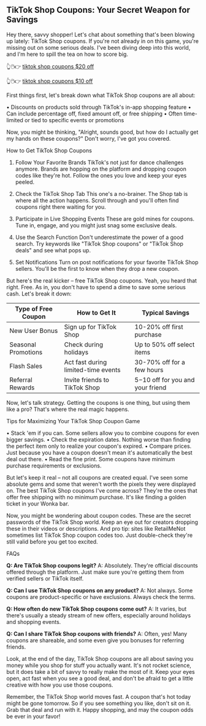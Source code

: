 ## TikTok Shop Coupons: Your Secret Weapon for Savings

Hey there, savvy shopper! Let's chat about something that's been blowing up lately: TikTok Shop coupons. If you're not already in on this game, you're missing out on some serious deals. I've been diving deep into this world, and I'm here to spill the tea on how to score big.

👆🖱️👉 [tiktok shop coupons $20 off](https://dynews.net/save-more-with-tiktok-shop-coupons/)

👆🖱️👉 [tiktok shop coupons $10 off](https://dynews.net/save-more-with-tiktok-shop-coupons/)





First things first, let's break down what TikTok Shop coupons are all about:

• Discounts on products sold through TikTok's in-app shopping feature
• Can include percentage off, fixed amount off, or free shipping
• Often time-limited or tied to specific events or promotions

Now, you might be thinking, "Alright, sounds good, but how do I actually get my hands on these coupons?" Don't worry, I've got you covered.

How to Get TikTok Shop Coupons

1. Follow Your Favorite Brands
TikTok's not just for dance challenges anymore. Brands are hopping on the platform and dropping coupon codes like they're hot. Follow the ones you love and keep your eyes peeled.

2. Check the TikTok Shop Tab
This one's a no-brainer. The Shop tab is where all the action happens. Scroll through and you'll often find coupons right there waiting for you.

3. Participate in Live Shopping Events
These are gold mines for coupons. Tune in, engage, and you might just snag some exclusive deals.

4. Use the Search Function
Don't underestimate the power of a good search. Try keywords like "TikTok Shop coupons" or "TikTok Shop deals" and see what pops up.

5. Set Notifications
Turn on post notifications for your favorite TikTok Shop sellers. You'll be the first to know when they drop a new coupon.

But here's the real kicker – free TikTok Shop coupons. Yeah, you heard that right. Free. As in, you don't have to spend a dime to save some serious cash. Let's break it down:

| Type of Free Coupon | How to Get It | Typical Savings |
|----------------------|---------------|-----------------|
| New User Bonus | Sign up for TikTok Shop | 10-20% off first purchase |
| Seasonal Promotions | Check during holidays | Up to 50% off select items |
| Flash Sales | Act fast during limited-time events | 30-70% off for a few hours |
| Referral Rewards | Invite friends to TikTok Shop | $5-$10 off for you and your friend |

Now, let's talk strategy. Getting the coupons is one thing, but using them like a pro? That's where the real magic happens.

Tips for Maximizing Your TikTok Shop Coupon Game

• Stack 'em if you can. Some sellers allow you to combine coupons for even bigger savings.
• Check the expiration dates. Nothing worse than finding the perfect item only to realize your coupon's expired.
• Compare prices. Just because you have a coupon doesn't mean it's automatically the best deal out there.
• Read the fine print. Some coupons have minimum purchase requirements or exclusions.

But let's keep it real – not all coupons are created equal. I've seen some absolute gems and some that weren't worth the pixels they were displayed on. The best TikTok Shop coupons I've come across? They're the ones that offer free shipping with no minimum purchase. It's like finding a golden ticket in your Wonka bar.

Now, you might be wondering about coupon codes. These are the secret passwords of the TikTok Shop world. Keep an eye out for creators dropping these in their videos or descriptions. And pro tip: sites like RetailMeNot sometimes list TikTok Shop coupon codes too. Just double-check they're still valid before you get too excited.

FAQs

**Q: Are TikTok Shop coupons legit?**
A: Absolutely. They're official discounts offered through the platform. Just make sure you're getting them from verified sellers or TikTok itself.

**Q: Can I use TikTok Shop coupons on any product?**
A: Not always. Some coupons are product-specific or have exclusions. Always check the terms.

**Q: How often do new TikTok Shop coupons come out?**
A: It varies, but there's usually a steady stream of new offers, especially around holidays and shopping events.

**Q: Can I share TikTok Shop coupons with friends?**
A: Often, yes! Many coupons are shareable, and some even give you bonuses for referring friends.

Look, at the end of the day, TikTok Shop coupons are all about saving you money while you shop for stuff you actually want. It's not rocket science, but it does take a bit of savvy to really make the most of it. Keep your eyes open, act fast when you see a good deal, and don't be afraid to get a little creative with how you use those coupons.

Remember, the TikTok Shop world moves fast. A coupon that's hot today might be gone tomorrow. So if you see something you like, don't sit on it. Grab that deal and run with it. Happy shopping, and may the coupon odds be ever in your favor!
